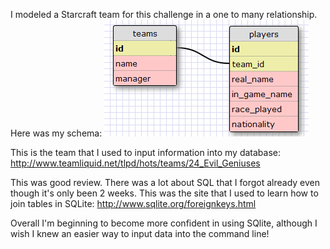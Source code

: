 I modeled a Starcraft team for this challenge in a one to many relationship. Here was my schema:
![db](starcraft_teams.PNG)

This is the team that I used to input information into my database: http://www.teamliquid.net/tlpd/hots/teams/24_Evil_Geniuses

This was good review. There was a lot about SQL that I forgot already even though it's only been 2 weeks. This was the site that I used to learn how to join tables in SQLite: http://www.sqlite.org/foreignkeys.html

Overall I'm beginning to become more confident in using SQlite, although I wish I knew an easier way to input data into the command line!
